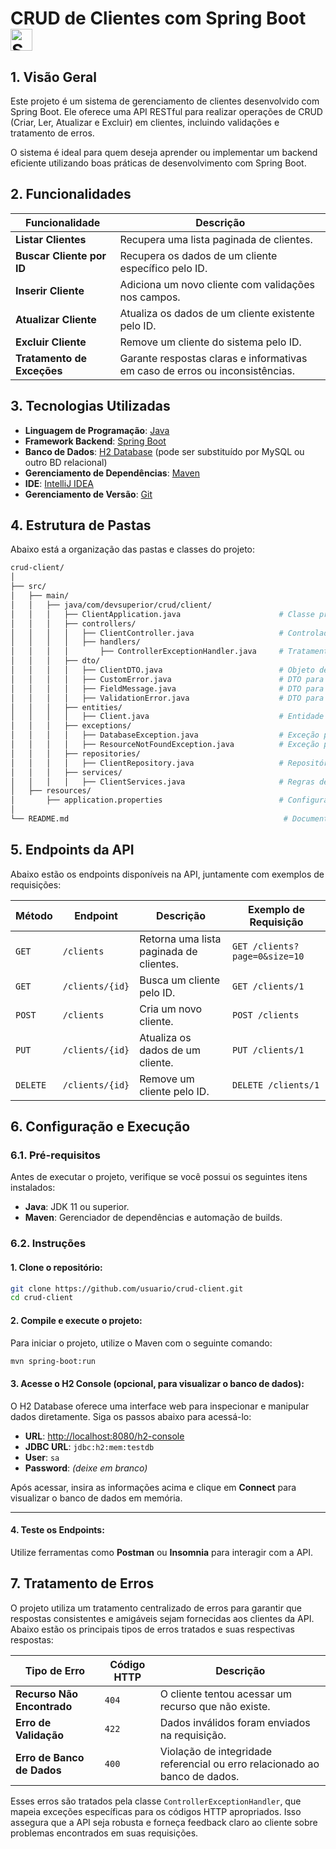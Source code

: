 # CRUD de Clientes com Spring Boot <img src="https://skillicons.dev/icons?i=spring,java" alt="Spring Boot and Java Icon" style="vertical-align: middle; height: 35px;"/>

## 1. Visão Geral

Este projeto é um sistema de gerenciamento de clientes desenvolvido com Spring Boot. Ele oferece uma API RESTful para realizar operações de CRUD (Criar, Ler, Atualizar e Excluir) em clientes, incluindo validações e tratamento de erros.

O sistema é ideal para quem deseja aprender ou implementar um backend eficiente utilizando boas práticas de desenvolvimento com Spring Boot. 

## 2. Funcionalidades

| Funcionalidade                  | Descrição                                                                 |
|---------------------------------|---------------------------------------------------------------------------|
| **Listar Clientes**             | Recupera uma lista paginada de clientes.                                  |
| **Buscar Cliente por ID**       | Recupera os dados de um cliente específico pelo ID.                       |
| **Inserir Cliente**             | Adiciona um novo cliente com validações nos campos.                       |
| **Atualizar Cliente**           | Atualiza os dados de um cliente existente pelo ID.                        |
| **Excluir Cliente**             | Remove um cliente do sistema pelo ID.                                    | 
| **Tratamento de Exceções**      | Garante respostas claras e informativas em caso de erros ou inconsistências.|

## 3. Tecnologias Utilizadas

- **Linguagem de Programação**: [Java](https://www.java.com/)
- **Framework Backend**: [Spring Boot](https://spring.io/projects/spring-boot)
- **Banco de Dados**: [H2 Database](https://www.h2database.com/) (pode ser substituído por MySQL ou outro BD relacional)
- **Gerenciamento de Dependências**: [Maven](https://maven.apache.org/)
- **IDE**: [IntelliJ IDEA](https://www.jetbrains.com/idea/)
- **Gerenciamento de Versão**: [Git](https://git-scm.com/)

## 4. Estrutura de Pastas

Abaixo está a organização das pastas e classes do projeto:

```bash
crud-client/
│
├── src/
│   ├── main/
│   │   ├── java/com/devsuperior/crud/client/
│   │   │   ├── ClientApplication.java                      # Classe principal que inicia a aplicação
│   │   │   ├── controllers/
│   │   │   │   ├── ClientController.java                   # Controlador REST da API
│   │   │   │   ├── handlers/
│   │   │   │       ├── ControllerExceptionHandler.java     # Tratamento centralizado de exceções
│   │   │   ├── dto/
│   │   │   │   ├── ClientDTO.java                          # Objeto de transferência de dados (DTO)
│   │   │   │   ├── CustomError.java                        # DTO para erros globais
│   │   │   │   ├── FieldMessage.java                       # DTO para erros de campos específicos
│   │   │   │   ├── ValidationError.java                    # DTO para erros de validação
│   │   │   ├── entities/
│   │   │   │   ├── Client.java                             # Entidade representando a tabela no banco de dados
│   │   │   ├── exceptions/
│   │   │   │   ├── DatabaseException.java                  # Exceção para falha de integridade do banco
│   │   │   │   ├── ResourceNotFoundException.java          # Exceção para recurso não encontrado
│   │   │   ├── repositories/
│   │   │   │   ├── ClientRepository.java                   # Repositório para acesso ao banco de dados
│   │   │   ├── services/
│   │   │   │   ├── ClientServices.java                     # Regras de negócio para clientes
│   ├── resources/
│       ├── application.properties                          # Configurações do Spring Boot
│
└── README.md                                                # Documentação do projeto

```
## 5. Endpoints da API

Abaixo estão os endpoints disponíveis na API, juntamente com exemplos de requisições:

| **Método** | **Endpoint**       | **Descrição**                          | **Exemplo de Requisição**             |
|------------|--------------------|----------------------------------------|---------------------------------------|
| `GET`      | `/clients`         | Retorna uma lista paginada de clientes.| `GET /clients?page=0&size=10`         |
| `GET`      | `/clients/{id}`    | Busca um cliente pelo ID.              | `GET /clients/1`                      |
| `POST`     | `/clients`         | Cria um novo cliente.                  | `POST /clients`                       |
| `PUT`      | `/clients/{id}`    | Atualiza os dados de um cliente.       | `PUT /clients/1`                      |
| `DELETE`   | `/clients/{id}`    | Remove um cliente pelo ID.             | `DELETE /clients/1`                   |

## 6. Configuração e Execução

### 6.1. Pré-requisitos

Antes de executar o projeto, verifique se você possui os seguintes itens instalados:

- **Java**: JDK 11 ou superior.
- **Maven**: Gerenciador de dependências e automação de builds.

### 6.2. Instruções

#### 1. Clone o repositório:

```bash
git clone https://github.com/usuario/crud-client.git
cd crud-client
```
#### 2. Compile e execute o projeto:

Para iniciar o projeto, utilize o Maven com o seguinte comando:

```bash
mvn spring-boot:run
```
#### 3. Acesse o H2 Console (opcional, para visualizar o banco de dados):

O H2 Database oferece uma interface web para inspecionar e manipular dados diretamente. Siga os passos abaixo para acessá-lo:

- **URL**: [http://localhost:8080/h2-console](http://localhost:8080/h2-console)  
- **JDBC URL**: `jdbc:h2:mem:testdb`  
- **User**: `sa`  
- **Password**: *(deixe em branco)*

Após acessar, insira as informações acima e clique em **Connect** para visualizar o banco de dados em memória.

---

#### 4. Teste os Endpoints:

Utilize ferramentas como **Postman** ou **Insomnia** para interagir com a API.

## 7. Tratamento de Erros

O projeto utiliza um tratamento centralizado de erros para garantir que respostas consistentes e amigáveis sejam fornecidas aos clientes da API. Abaixo estão os principais tipos de erros tratados e suas respectivas respostas:

| **Tipo de Erro**           | **Código HTTP** | **Descrição**                                              |
|----------------------------|-----------------|----------------------------------------------------------|
| **Recurso Não Encontrado** | `404`           | O cliente tentou acessar um recurso que não existe.       |
| **Erro de Validação**      | `422`           | Dados inválidos foram enviados na requisição.             |
| **Erro de Banco de Dados** | `400`           | Violação de integridade referencial ou erro relacionado ao banco de dados. |

Esses erros são tratados pela classe `ControllerExceptionHandler`, que mapeia exceções específicas para os códigos HTTP apropriados. Isso assegura que a API seja robusta e forneça feedback claro ao cliente sobre problemas encontrados em suas requisições.


